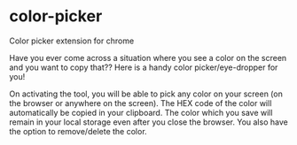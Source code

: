 # color-picker
Color picker extension for chrome

Have you ever come across a situation where you see a color on the screen and you want to copy that?? Here is a handy color picker/eye-dropper for you!

On activating the tool, you will be able to pick any color on your screen (on the browser or anywhere on the screen). The HEX code of the color will automatically be copied in your clipboard. The color which you save will remain in your local storage even after you close the browser. You also have the option to remove/delete the color.
